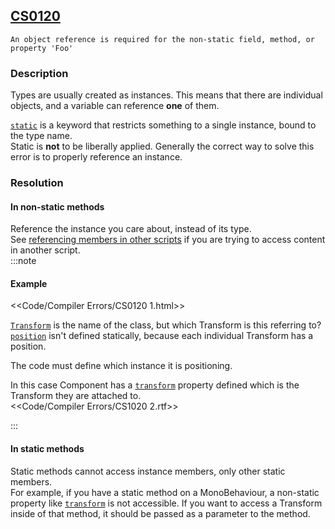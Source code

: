 ## [CS0120](https://docs.microsoft.com/en-us/dotnet/csharp/language-reference/compiler-messages/cs0120)

```
An object reference is required for the non-static field, method, or property 'Foo'
```

### Description
Types are usually created as instances. This means that there are individual objects, and a variable can reference **one** of them.  

[`static`](https://docs.microsoft.com/en-us/dotnet/csharp/language-reference/keywords/static) is a keyword that restricts something to a single instance, bound to the type name.  
Static is **not** to be liberally applied. Generally the correct way to solve this error is to properly reference an instance.

### Resolution
#### In non-static methods
Reference the instance you care about, instead of its type.  
See [referencing members in other scripts](../../Variables/Members%20In%20Other%20Scripts.md) if you are trying to access content in another script.  
:::note  
#### Example
<<Code/Compiler Errors/CS0120 1.html>>  

[`Transform`](https://docs.unity3d.com/ScriptReference/Transform.html) is the name of the class, but which Transform is this referring to? [`position`](https://docs.unity3d.com/ScriptReference/Transform-position.html) isn't defined statically, because each individual Transform has a position.

The code must define which instance it is positioning.  

In this case Component has a [`transform`](https://docs.unity3d.com/ScriptReference/Component-transform.html) property defined which is the Transform they are attached to.  
<<Code/Compiler Errors/CS1020 2.rtf>>  

:::  

#### In static methods
Static methods cannot access instance members, only other static members.  
For example, if you have a static method on a MonoBehaviour, a non-static property like [`transform`](https://docs.unity3d.com/ScriptReference/Component-transform.html) is not accessible. If you want to access a Transform inside of that method, it should be passed as a parameter to the method.  